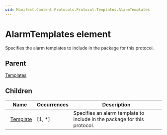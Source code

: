 ```yaml
---
uid: Manifest.Content.Protocols.Protocol.Templates.AlarmTemplates
---
```


# AlarmTemplates element

Specifies the alarm templates to include in the package for this protocol.

## Parent

[Templates](xref:Manifest.Content.Protocols.Protocol.Templates)

## Children

|Name|Occurrences|Description|
|--- |--- |--- |
|&nbsp;&nbsp;[Template](xref:Manifest.Content.Protocols.Protocol.Templates.AlarmTemplates.Template)|[1, *]|Specifies an alarm template to include in the package for this protocol.|
